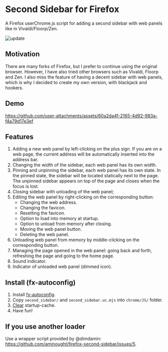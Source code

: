 # Second Sidebar for Firefox

A Firefox userChrome.js script for adding a second sidebar with web panels like in Vivaldi/Floorp/Zen.

![update](https://github.com/user-attachments/assets/3cdfc422-e33c-4142-8400-99222ac3b444)

## Motivation

There are many forks of Firefox, but I prefer to continue using the original browser. However, I have also tried other browsers such as Vivaldi, Floorp and Zen. I also miss the feature of having a decent sidebar with web panels, which is why I decided to create my own version, with blackjack and hookers.

## Demo

https://github.com/user-attachments/assets/60a2da4f-2165-4d92-983a-f4a79d17e3ef

## Features

1. Adding a new web panel by left-clicking on the plus sign. If you are on a web page, the current address will be automatically inserted into the address bar.
2. Changing the width of the sidebar, each web panel has its own width.
3. Pinning and unpinning the sidebar, each web panel has its own state. In the pinned state, the sidebar will be located statically next to the page. The unpinned sidebar appears on top of the page and closes when the focus is lost.
4. Closing sidebar with unloading of the web panel;
5. Editing the web panel by right-clicking on the corresponding button:
   - Changing the web address.
   - Changing the favicon.
   - Resetting the favicon.
   - Option to load into memory at startup.
   - Option to unload from memory after closing.
   - Moving the web panel button.
   - Deleting the web panel.
6. Unloading web panel from memory by middle-clicking on the corresponding button.
7. Managing the page opened in the web panel: going back and forth, refreshing the page and going to the home page.
8. Sound indicator.
9. Indicator of unloaded web panel (dimmed icon).

## Install (fx-autoconfig)

1. Install [fx-autoconfig](https://github.com/MrOtherGuy/fx-autoconfig).
2. Copy `second_sidebar/` and `second_sidebar.uc.mjs` into `chrome/JS/` folder.
3. [Clear](https://github.com/MrOtherGuy/fx-autoconfig?tab=readme-ov-file#deleting-startup-cache) startup-cache.
4. Have fun!

## If you use another loader

Use a wrapper script provided by @dimdamin: https://github.com/aminought/firefox-second-sidebar/issues/5.
